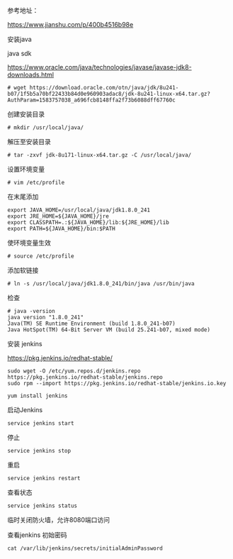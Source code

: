 参考地址：

https://www.jianshu.com/p/400b4516b98e


安装java

java sdk

https://www.oracle.com/java/technologies/javase/javase-jdk8-downloads.html

```shell
# wget https://download.oracle.com/otn/java/jdk/8u241-b07/1f5b5a70bf22433b84d0e960903adac8/jdk-8u241-linux-x64.tar.gz?AuthParam=1583757038_a696fcb8148ffa2f73b6088dff67760c
```
创建安装目录
```shell
# mkdir /usr/local/java/
```

解压至安装目录
```shell
# tar -zxvf jdk-8u171-linux-x64.tar.gz -C /usr/local/java/
```
设置环境变量
```shell
# vim /etc/profile
```
在末尾添加
```shell
export JAVA_HOME=/usr/local/java/jdk1.8.0_241
export JRE_HOME=${JAVA_HOME}/jre
export CLASSPATH=.:${JAVA_HOME}/lib:${JRE_HOME}/lib
export PATH=${JAVA_HOME}/bin:$PATH
```

使环境变量生效
```shell
# source /etc/profile
```

添加软链接
```shell
# ln -s /usr/local/java/jdk1.8.0_241/bin/java /usr/bin/java
```


检查
```shell
# java -version
java version "1.8.0_241"
Java(TM) SE Runtime Environment (build 1.8.0_241-b07)
Java HotSpot(TM) 64-Bit Server VM (build 25.241-b07, mixed mode)

```


安装 jenkins

https://pkg.jenkins.io/redhat-stable/

```shell
sudo wget -O /etc/yum.repos.d/jenkins.repo https://pkg.jenkins.io/redhat-stable/jenkins.repo
sudo rpm --import https://pkg.jenkins.io/redhat-stable/jenkins.io.key
```

```shell
yum install jenkins
```

启动Jenkins

```shell
service jenkins start
```
停止
```shell
service jenkins stop
```
重启
```shell
service jenkins restart
```
查看状态
```shell
service jenkins status
```




临时关闭防火墙，允许8080端口访问

查看jenkins 初始密码
```shell
cat /var/lib/jenkins/secrets/initialAdminPassword
```

